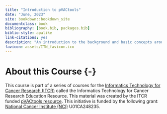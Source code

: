 ```yaml
---
title: "Introduction to pVACtools"
date: "June, 2023"
site: bookdown::bookdown_site
documentclass: book
bibliography: [book.bib, packages.bib]
biblio-style: apalike
link-citations: yes
description: "An introduction to the background and basic concepts around neoantigen identification and how to use pVACtools"
favicon: assets/ITN_favicon.ico
---
```





# About this Course {-}

This course is part of a series of courses for the [Informatics Technology for Cancer Research (ITCR)](https://itcr.cancer.gov/) called the Informatics Technology for Cancer Research Education Resource. This material was created by the ITCR funded [pVACtools resource](https://pvactools.org). This initiative is funded by the following grant:  [National Cancer Institute (NCI)](https://www.cancer.gov/) U01CA248235.
